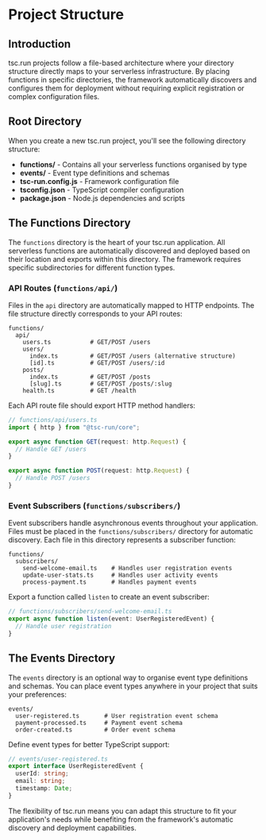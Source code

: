 # Project Structure

## Introduction

tsc.run projects follow a file-based architecture where your directory structure directly maps to your serverless infrastructure. By placing functions in specific directories, the framework automatically discovers and configures them for deployment without requiring explicit registration or complex configuration files.

## Root Directory

When you create a new tsc.run project, you'll see the following directory structure:

- **functions/** - Contains all your serverless functions organised by type
- **events/** - Event type definitions and schemas
- **tsc-run.config.js** - Framework configuration file
- **tsconfig.json** - TypeScript compiler configuration
- **package.json** - Node.js dependencies and scripts

## The Functions Directory

The `functions` directory is the heart of your tsc.run application. All serverless functions are automatically discovered and deployed based on their location and exports within this directory. The framework requires specific subdirectories for different function types.

### API Routes (`functions/api/`)

Files in the `api` directory are automatically mapped to HTTP endpoints. The file structure directly corresponds to your API routes:

```
functions/
  api/
    users.ts           # GET/POST /users
    users/
      index.ts         # GET/POST /users (alternative structure)
      [id].ts          # GET/POST /users/:id
    posts/
      index.ts         # GET/POST /posts
      [slug].ts        # GET/POST /posts/:slug
    health.ts          # GET /health
```

Each API route file should export HTTP method handlers:

```typescript
// functions/api/users.ts
import { http } from "@tsc-run/core";

export async function GET(request: http.Request) {
  // Handle GET /users
}

export async function POST(request: http.Request) {
  // Handle POST /users
}
```

### Event Subscribers (`functions/subscribers/`)

Event subscribers handle asynchronous events throughout your application. Files must be placed in the `functions/subscribers/` directory for automatic discovery. Each file in this directory represents a subscriber function:

```
functions/
  subscribers/
    send-welcome-email.ts    # Handles user registration events
    update-user-stats.ts     # Handles user activity events
    process-payment.ts       # Handles payment events
```

Export a function called `listen` to create an event subscriber:

```typescript
// functions/subscribers/send-welcome-email.ts
export async function listen(event: UserRegisteredEvent) {
  // Handle user registration
}
```

## The Events Directory

The `events` directory is an optional way to organise event type definitions and schemas. You can place event types anywhere in your project that suits your preferences:

```
events/
  user-registered.ts       # User registration event schema
  payment-processed.ts     # Payment event schema
  order-created.ts         # Order event schema
```

Define event types for better TypeScript support:

```typescript
// events/user-registered.ts
export interface UserRegisteredEvent {
  userId: string;
  email: string;
  timestamp: Date;
}
```

The flexibility of tsc.run means you can adapt this structure to fit your application's needs while benefiting from the framework's automatic discovery and deployment capabilities.